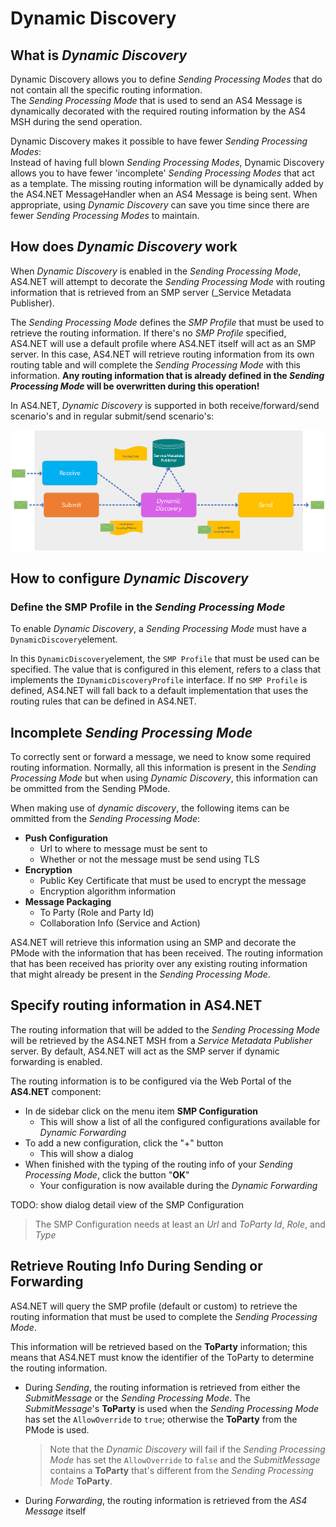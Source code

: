 # Dynamic Discovery

## What is _Dynamic Discovery_

Dynamic Discovery allows you to define _Sending Processing Modes_ that do not contain all the specific routing information.  
The _Sending Processing Mode_ that is used to send an AS4 Message is dynamically decorated with the required routing information by the AS4 MSH during the send operation.

Dynamic Discovery makes it possible to have fewer _Sending Processing Modes_:  
Instead of having full blown _Sending Processing Modes_, Dynamic Discovery allows you to have fewer 'incomplete' _Sending Processing Modes_ that act as a template. The missing routing information will be dynamically added by the AS4.NET MessageHandler when an AS4 Message is being sent.
When appropriate, using _Dynamic Discovery_ can save you time since there are fewer _Sending Processing Modes_ to maintain.

## How does _Dynamic Discovery_ work

When _Dynamic Discovery_ is enabled in the _Sending Processing Mode_, AS4.NET will attempt to decorate the _Sending Processing Mode_ with routing information that is retrieved from an SMP server (\_Service Metadata Publisher).

The _Sending Processing Mode_ defines the _SMP Profile_ that must be used to retrieve the routing information. If there's no _SMP Profile_ specified, AS4.NET will use a default profile where AS4.NET itself will act as an SMP server.
In this case, AS4.NET will retrieve routing information from its own routing table and will complete the _Sending Processing Mode_ with this information.
**Any routing information that is already defined in the _Sending Processing Mode_ will be overwritten during this operation!**

In AS4.NET, _Dynamic Discovery_ is supported in both receive/forward/send scenario's and in regular submit/send scenario's:

![dynamic discovery](images/dynamic-discovery.png)

## How to configure _Dynamic Discovery_

### Define the SMP Profile in the _Sending Processing Mode_

To enable _Dynamic Discovery_, a _Sending Processing Mode_ must have a `DynamicDiscovery`element.

In this `DynamicDiscovery`element, the `SMP Profile` that must be used can be specified.
The value that is configured in this element, refers to a class that implements the `IDynamicDiscoveryProfile` interface.
If no `SMP Profile` is defined, AS4.NET will fall back to a default implementation that uses the routing rules that can be defined in AS4.NET.

## Incomplete _Sending Processing Mode_

To correctly sent or forward a message, we need to know some required routing information.
Normally, all this information is present in the _Sending Processing Mode_ but when using _Dynamic Discovery_, this information can be ommitted from the Sending PMode.

When making use of _dynamic discovery_, the following items can be ommitted from the _Sending Processing Mode_:

- **Push Configuration**
  - Url to where to message must be sent to
  - Whether or not the message must be send using TLS
- **Encryption**
  - Public Key Certificate that must be used to encrypt the message
  - Encryption algorithm information
- **Message Packaging**
  - To Party (Role and Party Id)
  - Collaboration Info (Service and Action)

AS4.NET will retrieve this information using an SMP and decorate the PMode with the information that has been received.
The routing information that has been received has priority over any existing routing information that might already be present in the _Sending Processing Mode_.

## Specify routing information in AS4.NET

The routing information that will be added to the _Sending Processing Mode_ will be retrieved by the AS4.NET MSH from a _Service Metadata Publisher_ server. By default, AS4.NET will act as the SMP server if dynamic forwarding is enabled.

The routing information is to be configured via the Web Portal of the <b>AS4.NET</b> component:

- In de sidebar click on the menu item **SMP Configuration**
  - This will show a list of all the configured configurations available for _Dynamic Forwarding_
- To add a new configuration, click the "+" button
  - This will show a dialog
- When finished with the typing of the routing info of your _Sending Processing Mode_, click the button "**OK**"
  - Your configuration is now available during the _Dynamic Forwarding_

TODO: show dialog detail view of the SMP Configuration

> The SMP Configuration needs at least an _Url_ and _ToParty_ _Id_, _Role_, and _Type_

## Retrieve Routing Info During Sending or Forwarding

AS4.NET will query the SMP profile (default or custom) to retrieve the routing information that must be used to complete the _Sending Processing Mode_.

This information will be retrieved based on the **ToParty** information; this means that AS4.NET must know the identifier of the ToParty to determine the routing information.

- During _Sending_, the routing information is retrieved from either the _SubmitMessage_ or the _Sending Processing Mode_. The _SubmitMessage_'s **ToParty** is used when the _Sending Processing Mode_ has set the `AllowOverride` to `true`; otherwise the **ToParty** from the PMode is used.
  > Note that the _Dynamic Discovery_ will fail if the _Sending Processing Mode_ has set the `AllowOverride` to `false` and the _SubmitMessage_ contains a **ToParty** that's different from the _Sending Processing Mode_ **ToParty**.
- During _Forwarding_, the routing information is retrieved from the _AS4 Message_ itself
